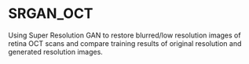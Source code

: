# SRGAN_OCT
Using Super Resolution GAN to restore blurred/low resolution images of retina OCT scans and compare training results of original resolution and generated resolution images.
